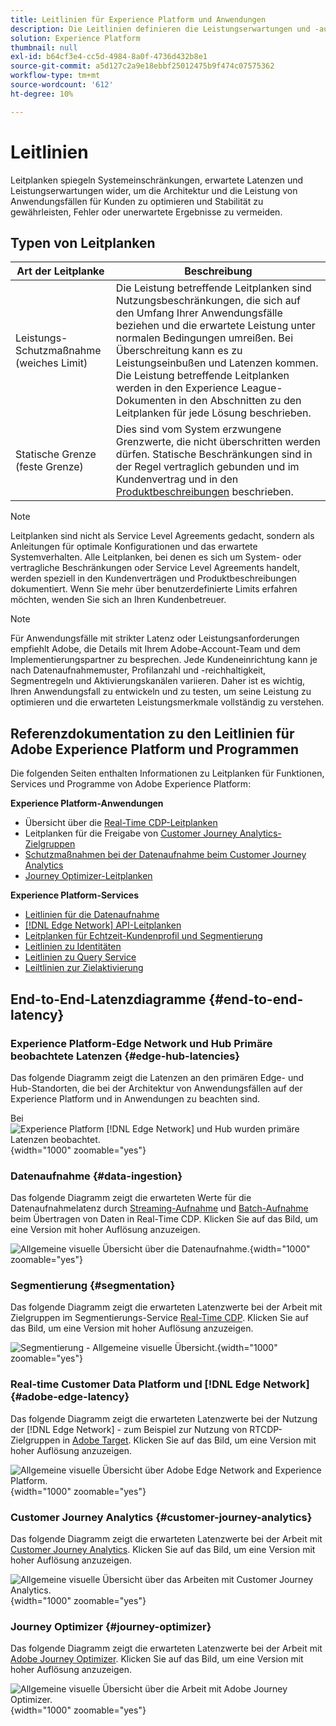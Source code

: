 ```yaml
---
title: Leitlinien für Experience Platform und Anwendungen
description: Die Leitlinien definieren die Leistungserwartungen und -auswirkung auf die Komponenten und Services in Adobe Experience Platform und den entsprechenden Anwendungen
solution: Experience Platform
thumbnail: null
exl-id: b64cf3e4-cc5d-4984-8a0f-4736d432b8e1
source-git-commit: a5d127c2a9e18ebbf25012475b9f474c07575362
workflow-type: tm+mt
source-wordcount: '612'
ht-degree: 10%

---
```



# Leitlinien

Leitplanken spiegeln Systemeinschränkungen, erwartete Latenzen und Leistungserwartungen wider, um die Architektur und die Leistung von Anwendungsfällen für Kunden zu optimieren und Stabilität zu gewährleisten, Fehler oder unerwartete Ergebnisse zu vermeiden.

## Typen von Leitplanken

| Art der Leitplanke | Beschreibung |
|---|---|
| Leistungs-Schutzmaßnahme (weiches Limit) | Die Leistung betreffende Leitplanken sind Nutzungsbeschränkungen, die sich auf den Umfang Ihrer Anwendungsfälle beziehen und die erwartete Leistung unter normalen Bedingungen umreißen. Bei Überschreitung kann es zu Leistungseinbußen und Latenzen kommen. Die Leistung betreffende Leitplanken werden in den Experience League-Dokumenten in den Abschnitten zu den Leitplanken für jede Lösung beschrieben. |
| Statische Grenze (feste Grenze) | Dies sind vom System erzwungene Grenzwerte, die nicht überschritten werden dürfen. Statische Beschränkungen sind in der Regel vertraglich gebunden und im Kundenvertrag und in den [Produktbeschreibungen](https://helpx.adobe.com/de/legal/product-descriptions.html) beschrieben. |

>[!NOTE]
>
> Leitplanken sind nicht als Service Level Agreements gedacht, sondern als Anleitungen für optimale Konfigurationen und das erwartete Systemverhalten. Alle Leitplanken, bei denen es sich um System- oder vertragliche Beschränkungen oder Service Level Agreements handelt, werden speziell in den Kundenverträgen und Produktbeschreibungen dokumentiert. Wenn Sie mehr über benutzerdefinierte Limits erfahren möchten, wenden Sie sich an Ihren Kundenbetreuer.

>[!NOTE]
>
> Für Anwendungsfälle mit strikter Latenz oder Leistungsanforderungen empfiehlt Adobe, die Details mit Ihrem Adobe-Account-Team und dem Implementierungspartner zu besprechen. Jede Kundeneinrichtung kann je nach Datenaufnahmemuster, Profilanzahl und -reichhaltigkeit, Segmentregeln und Aktivierungskanälen variieren. Daher ist es wichtig, Ihren Anwendungsfall zu entwickeln und zu testen, um seine Leistung zu optimieren und die erwarteten Leistungsmerkmale vollständig zu verstehen.

## Referenzdokumentation zu den Leitlinien für Adobe Experience Platform und Programmen

Die folgenden Seiten enthalten Informationen zu Leitplanken für Funktionen, Services und Programme von Adobe Experience Platform:

**Experience Platform-Anwendungen**

* Übersicht über die [Real-Time CDP-Leitplanken](https://experienceleague.adobe.com/docs/experience-platform/rtcdp/guardrails/overview.html?lang=de)
* Leitplanken für die Freigabe von [Customer Journey Analytics-Zielgruppen](https://experienceleague.adobe.com/docs/analytics-platform/using/cja-components/audiences/publish.html?lang=de#latency)
* [Schutzmaßnahmen bei der Datenaufnahme beim Customer Journey Analytics](https://experienceleague.adobe.com/docs/experience-platform/sources/connectors/adobe-applications/analytics.html?lang=de#what-is-the-expected-latency-for-analytics-data-on-platform%3F)
* [Journey Optimizer-Leitplanken](https://experienceleague.adobe.com/docs/journey-optimizer/using/get-started/guardrails.html?lang=de)

**Experience Platform-Services**

* [Leitlinien für die Datenaufnahme](https://experienceleague.adobe.com/docs/experience-platform/ingestion/guardrails.html?lang=de)
* [[!DNL Edge Network] API-Leitplanken](https://experienceleague.adobe.com/docs/experience-platform/edge-network-server-api/guardrails.html?lang=de)
* [Leitplanken für Echtzeit-Kundenprofil und Segmentierung](https://experienceleague.adobe.com/docs/experience-platform/profile/guardrails.html?lang=de)
* [Leitlinien zu Identitäten](https://experienceleague.adobe.com/docs/experience-platform/identity/guardrails.html?lang=de)
* [Leitlinien zu Query Service](https://experienceleague.adobe.com/docs/experience-platform/query/guardrails.html?lang=de)
* [Leiltlinien zur Zielaktivierung](https://experienceleague.adobe.com/docs/experience-platform/destinations/guardrails.html?lang=de)

## End-to-End-Latenzdiagramme {#end-to-end-latency}

### Experience Platform-Edge Network und Hub Primäre beobachtete Latenzen {#edge-hub-latencies}

Das folgende Diagramm zeigt die Latenzen an den primären Edge- und Hub-Standorten, die bei der Architektur von Anwendungsfällen auf der Experience Platform und in Anwendungen zu beachten sind.

Bei ![Experience Platform [!DNL Edge Network] und Hub wurden primäre Latenzen beobachtet.](/help/blueprints/experience-platform/deployment/assets/aep_edge_hub_latency_v1.svg "Primär beobachtete Latenzen von Experience Platform-Edge Network und -Hub"){width="1000" zoomable="yes"}

### Datenaufnahme {#data-ingestion}

Das folgende Diagramm zeigt die erwarteten Werte für die Datenaufnahmelatenz durch [Streaming-Aufnahme](https://experienceleague.adobe.com/docs/experience-platform/ingestion/streaming/overview.html?lang=de) und [Batch-Aufnahme](https://experienceleague.adobe.com/docs/experience-platform/ingestion/batch/getting-started.html?lang=de) beim Übertragen von Daten in Real-Time CDP. Klicken Sie auf das Bild, um eine Version mit hoher Auflösung anzuzeigen.

![Allgemeine visuelle Übersicht über die Datenaufnahme.](/help/blueprints/experience-platform/deployment/assets/aep_data_flow_guardrails.svg "Datenaufnahme Allgemeine visuelle Übersicht und Latenzwerte"){width="1000" zoomable="yes"}

### Segmentierung {#segmentation}

Das folgende Diagramm zeigt die erwarteten Latenzwerte bei der Arbeit mit Zielgruppen im Segmentierungs-Service [Real-Time CDP](https://experienceleague.adobe.com/docs/experience-platform/segmentation/home.html?lang=de). Klicken Sie auf das Bild, um eine Version mit hoher Auflösung anzuzeigen.

![Segmentierung - Allgemeine visuelle Übersicht.](/help/blueprints/experience-platform/deployment/assets/segmentation_guardrails.svg "Segmentierung: Allgemeine visuelle Übersicht und Latenzwerte"){width="1000" zoomable="yes"}

### Real-time Customer Data Platform und [!DNL Edge Network] {#adobe-edge-latency}

Das folgende Diagramm zeigt die erwarteten Latenzwerte bei der Nutzung der [!DNL Edge Network] - zum Beispiel zur Nutzung von RTCDP-Zielgruppen in [Adobe Target](https://experienceleague.adobe.com/docs/experience-platform/destinations/catalog/personalization/adobe-target-connection.html?lang=de). Klicken Sie auf das Bild, um eine Version mit hoher Auflösung anzuzeigen.

![Allgemeine visuelle Übersicht über Adobe Edge Network and Experience Platform.](/help/blueprints/experience-platform/deployment/assets/RTCDP_Edge_guardrails.svg "Exportieren von Zielgruppen in Adobe Target - Allgemeine visuelle Übersicht und Latenz"){width="1000" zoomable="yes"}

### Customer Journey Analytics     {#customer-journey-analytics}

Das folgende Diagramm zeigt die erwarteten Latenzwerte bei der Arbeit mit [Customer Journey Analytics](https://experienceleague.adobe.com/docs/analytics-platform/using/cja-overview/cja-overview.html?lang=de). Klicken Sie auf das Bild, um eine Version mit hoher Auflösung anzuzeigen.

![Allgemeine visuelle Übersicht über das Arbeiten mit Customer Journey Analytics.](/help/blueprints/experience-platform/deployment/assets/CJA_guardrails.svg "Arbeiten mit allgemeinen visuellen Customer Journey Analytics-Übersichts- und Latenzwerten"){width="1000" zoomable="yes"}

### Journey Optimizer   {#journey-optimizer}

Das folgende Diagramm zeigt die erwarteten Latenzwerte bei der Arbeit mit [Adobe Journey Optimizer](https://experienceleague.adobe.com/docs/journey-optimizer/using/get-started/get-started.html?lang=de). Klicken Sie auf das Bild, um eine Version mit hoher Auflösung anzuzeigen.

![Allgemeine visuelle Übersicht über die Arbeit mit Adobe Journey Optimizer.](/help/blueprints/experience-platform/deployment/assets/AJO_guardrails.svg "Arbeiten mit Adobe Journey Optimizer - Allgemeine visuelle Übersicht und Latenzwerte"){width="1000" zoomable="yes"}